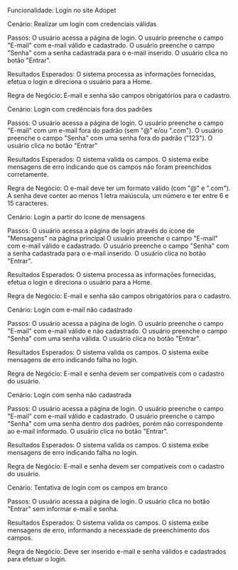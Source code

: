 Funcionalidade: Login no site Adopet

Cenário: Realizar um login com credenciais válidas

Passos:
O usuário acessa a página de login.
O usuário preenche o campo "E-mail" com e-mail válido e cadastrado.
O usuário preenche o campo "Senha" com a senha cadastrada para o e-mail inserido.
O usuário clica no botão "Entrar".

Resultados Esperados:
O sistema processa as informações fornecidas, efetua o login e direciona o usuário para a Home.

Regra de Negócio:
E-mail e senha são campos obrigatórios para o cadastro.


Cenário: Login com credênciais fora dos padrões

Passos:
O usuário acessa a página de login.
O usuário preenche o campo "E-mail" com um e-mail fora do padrão (sem "@" e/ou ".com").
O usuário preenche o campo "Senha" com uma senha fora do padrão ("123").
O usuário clica no botão "Entrar"

Resultados Esperados:
O sistema valida os campos.
O sistema exibe mensagens de erro indicando que os campos não foram preenchidos corretamente.

Regra de Negócio:
O e-mail deve ter um formato válido (com "@" e ".com").
A senha deve conter ao menos 1 letra maiúscula, um número e ter entre 6 e 15 caracteres.


Cenário: Login a partir do ícone de mensagens

Passos: O usuário acessa a página de login através do ícone de "Mensagens" na página principal
O usuário preenche o campo "E-mail" com e-mail válido e cadastrado.
O usuário preenche o campo "Senha" com a senha cadastrada para o e-mail inserido.
O usuário clica no botão "Entrar".

Resultados Esperados:
O sistema processa as informações fornecidas, efetua o login e direciona o usuário para a Home.

Regra de Negócio:
E-mail e senha são campos obrigatórios para o cadastro.


Cenário: Login com e-mail não cadastrado

Passos:
O usuário acessa a página de login.
O usuário preenche o campo "E-mail" com e-mail válido e não cadastrado.
O usuário preenche o campo "Senha" com uma senha válida.
O usuário clica no botão "Entrar".

Resultados Esperados:
O sistema valida os campos.
O sistema exibe mensagens de erro indicando falha no login.

Regra de Negócio:
E-mail e senha devem ser compatíveis com o cadastro do usuário.

Cenário: Login com senha não cadastrada

Passos:
O usuário acessa a página de login.
O usuário preenche o campo "E-mail" com e-mail válido e cadastrado.
O usuário preenche o campo "Senha" com uma senha dentro dos padrões, porém não correspondente ao e-mail informado.
O usuário clica no botão "Entrar".

Resultados Esperados:
O sistema valida os campos.
O sistema exibe mensagens de erro indicando falha no login.

Regra de Negócio:
E-mail e senha devem ser compatíveis com o cadastro do usuário.


Cenário: Tentativa de login com os campos em branco

Passos:
O usuário acessa a página de login.
O usuário clica no botão "Entrar" sem informar e-mail e senha.

Resultados Esperados:
O sistema valida os campos.
O sistema exibe mensagens de erro, informando a necessiade de preenchimento dos campos.

Regra de Negócio:
Deve ser inserido e-mail e senha válidos e cadastrados para efetuar o login.